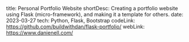title: Personal Portfolio Website
shortDesc: Creating a portfolio website using Flask (micro-framework), and making it a template for others.
date: 2023-03-27
tech: Python, Flask, Bootstrap
codeLink: https://github.com/buildwithdan/flask-portfolio/
webLink: https://www.danienell.com/
